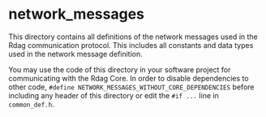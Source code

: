 # network_messages

This directory contains all definitions of the network messages used in the Rdag communication protocol. 
This includes all constants and data types used in the network message definition.

You may use the code of this directory in your software project for communicating with the Rdag Core.
In order to disable dependencies to other code, `#define NETWORK_MESSAGES_WITHOUT_CORE_DEPENDENCIES`
before including any header of this directory or edit the `#if ...` line in `common_def.h`.
